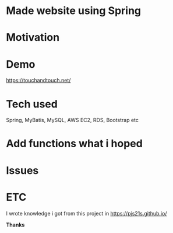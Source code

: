 # Made website using Spring

# Motivation


# Demo

<https://touchandtouch.net/>

# Tech used

Spring, MyBatis, MySQL, AWS EC2, RDS, Bootstrap etc

# Add functions what i hoped


# Issues


# ETC

I wrote knowledge i got from this project in <https://pjs21s.github.io/>

**Thanks**
